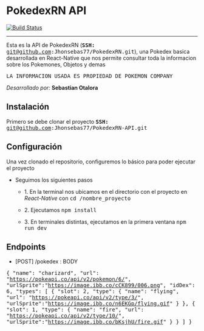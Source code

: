 ﻿# PokedexRN API
[![Build Status](https://travis-ci.com/Jhonsebas77/PokedexRN-API.svg?branch=master)](https://travis-ci.com/Jhonsebas77/PokedexRN-API) 
______
Esta es la API de PokedexRN  (<kbd>**SSH:** git@github.com:Jhonsebas77/PokedexRN.git</kbd>), una Pokedex basica desarrollada en React-Native que nos permite consultar toda la informacion sobre los Pokemones, Objetos y demas

<kbd>LA INFORMACION USADA ES PROPIEDAD DE POKEMON COMPANY</kbd>

*Desarrollado por:* **Sebastian Otalora**

## Instalación
Primero se debe clonar el proyecto
<kbd>**SSH:** git@github.com:Jhonsebas77/PokedexRN-API.git</kbd>  

## Configuración 
 Una vez clonado el repositorio, configuremos lo básico para poder ejecutar el proyecto  
 
   -  Seguimos los siguientes pasos
	     -  1\. En la terminal nos ubicamos en el directorio con el proyecto en *React-Native* con <kbd>cd /nombre_proyecto </kbd>  
	     - 2\. Ejecutamos <kbd>npm install </kbd>  
	     
	   - 3\. En terminales distintas, ejecutamos en la primera ventana <kbd>npm run dev</kbd> 
	
## Endpoints
 - [POST] /pokedex : BODY

<kbd> 

{
    "name": "charizard",
    "url": "https://pokeapi.co/api/v2/pokemon/6/",
    "urlSprite":"https://image.ibb.co/cCK899/006.png",
    "idDex": 6,
	"types": [
	        {
	            "slot": 2,
	            "type": {
	                "name": "flying",
	                "url": "https://pokeapi.co/api/v2/type/3/",
	                "urlSprite":"https://image.ibb.co/n6EKGp/flying.gif"
	            }
	        },
	        {
	            "slot": 1,
	            "type": {
	                "name": "fire",
	                "url": "https://pokeapi.co/api/v2/type/10/",
	                "urlSprite":"https://image.ibb.co/bKsjhU/fire.gif"
	            }
	        }
	    ]
}

</kbd>

